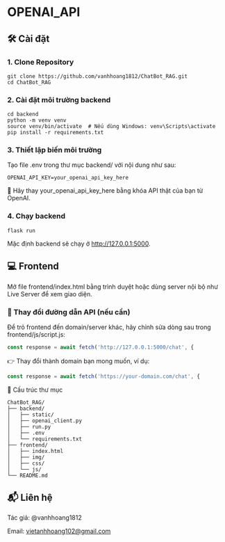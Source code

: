 # OPENAI_API


## 🛠️ Cài đặt

### 1. Clone Repository

```
git clone https://github.com/vanhhoang1812/ChatBot_RAG.git
cd ChatBot_RAG
```

### 2. Cài đặt môi trường backend
```
cd backend
python -m venv venv
source venv/bin/activate  # Nếu dùng Windows: venv\Scripts\activate
pip install -r requirements.txt
```

### 3. Thiết lập biến môi trường
Tạo file .env trong thư mục backend/ với nội dung như sau:

``` .env
OPENAI_API_KEY=your_openai_api_key_here
```
🔑 Hãy thay your_openai_api_key_here bằng khóa API thật của bạn từ OpenAI.

### 4. Chạy backend
```
flask run
```
Mặc định backend sẽ chạy ở http://127.0.0.1:5000.


## 💻 Frontend
Mở file frontend/index.html bằng trình duyệt hoặc dùng server nội bộ như Live Server để xem giao diện.

### 🔧 Thay đổi đường dẫn API (nếu cần)
Để trỏ frontend đến domain/server khác, hãy chỉnh sửa dòng sau trong frontend/js/script.js:

```js
const response = await fetch('http://127.0.0.1:5000/chat', {
```
👉 Thay đổi thành domain bạn mong muốn, ví dụ:

```js
const response = await fetch('https://your-domain.com/chat', {
```
📂 Cấu trúc thư mục
```
ChatBot_RAG/
├── backend/
│   ├── static/
│   ├── openai_client.py
│   ├── run.py
│   ├── .env
│   └── requirements.txt
├── frontend/
│   ├── index.html
│   ├── img/
│   ├── css/
│   └── js/
└── README.md
```


## 📬 Liên hệ
Tác giả: @vanhhoang1812

Email: vietanhhoang102@gmail.com
